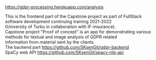 https://gdpr-processing.herokuapp.com/analysis

This is the frontend part of the Capstone project as part of FullStack software development continuing training 2021-2022 <br>
(University of Turku in collaboration with IF-insurance). <br>
Capstone project "Proof of concept" is an app for demonstrating various methods for textual and image analysis of GDPR related <br>
information from material sent by the clients. <br>
The backend part https://github.com/SKsenGit/gdpr-backend <br>
SpaCy web API https://github.com/SKsenGit/spacy-nlp-api

